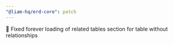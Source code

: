 ```yaml
---
"@liam-hq/erd-core": patch
---
```


🐛 Fixed forever loading of related tables section for table without relationships
